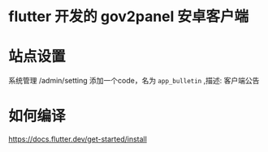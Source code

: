 # flutter 开发的 gov2panel 安卓客户端

# 站点设置  
系统管理 /admin/setting  添加一个code，名为 `app_bulletin` ,描述: 客户端公告  


# 如何编译 
https://docs.flutter.dev/get-started/install  

